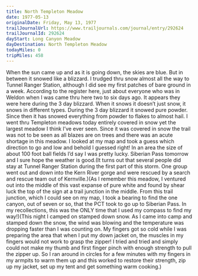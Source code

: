 ```yaml
---
title: North Templeton Meadow
date: 1977-05-13
originalDate: Friday, May 13, 1977
trailJournalUrl: https://www.trailjournals.com/journal/entry/292624
trailJournalId: 292624
dayStart: Long Canyon Meadow
dayDestination: North Templeton Meadow
todayMiles: 0
tripMiles: 458
---
```

When the sun came up and as it is going down, the skies are blue. But in between it snowed like a blizzard. I trudged thru snow almost all the way to Tunnel Ranger Station, although I did see my first patches of bare ground in a week. According to the register here, just about everyone who was in Weldon when I was came thru here two to six days ago. It appears they were here during the 3 day blizzard. When it snows it doesn’t just snow, it snows in different types. During the 3 day blizzard it snowed pure powder. Since then it has snowed everything from powder to flakes to almost hail. I went thru Templeton meadows today entirely covered in snow yet the largest meadow I think I’ve ever seen. Since it was covered in snow the trail was not to be seen as all blazes are on trees and there was an acute shortage in this meadow. I looked at my map and took a guess which direction to go and low and behold I guessed right! In an area the size of about 100 foot ball fields I’d say I was pretty lucky. Siberian Pass tomorrow and I sure hope the weather is good.(It turns out that several people did stay at Tunnel Ranger Station during the first part of this storm. One group went out and down into the Kern River gorge and were rescued by a search and rescue team out of Kernville.)(As I remember this meadow, I ventured out into the middle of this vast expanse of pure white and found by shear luck the top of the sign at a trail junction in the middle. From this trail junction, which I could see on my map, I took a bearing to find the one canyon, out of seven or so, that the PCT took to go up to Siberian Pass. In my recollections, this was the ONLY time that I used my compass to find my way!)(This night I camped on stamped down snow. As I came into camp and stamped down the snow, the wind was blowing and the temperature was dropping faster than I was counting on. My fingers got so cold while I was preparing the area that when I put my down jacket on, the muscles in my fingers would not work to grasp the zipper! I tried and tried and simply could not make my thumb and first finger pinch with enough strength to pull the zipper up. So I ran around in circles for a few minutes with my fingers in my armpits to warm them up and this worked to restore their strength, zip up my jacket, set up my tent and get something warm cooking.)
